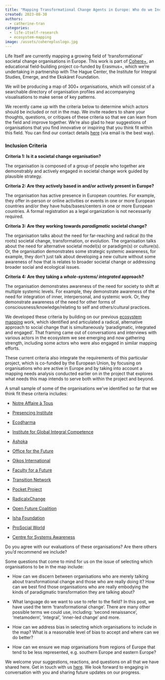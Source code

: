 ```yaml
---
title: "Mapping Transformational Change Agents in Europe: Who do we Include?"
created: 2023-08-30
authors:
  - catherine-tran
categories:
  - life-itself-research
  - ecosystem-mapping
image: /assets/coherepluslogo.jpg
---
```


Life Itself are currently mapping a growing field of ‘transformational’ societal change organisations in Europe. This work is part of [Cohere+]([url](https://lifeitself.org/blog/2023/08/30/cohere-erasmus-mapping-announce)), an educational field-building project co-funded by Erasmus+, which we’re undertaking in partnership with The Hague Center, the Institute for Integral Studies, Emerge, and the Ekskäret Foundation.

We will be producing a map of 300+ organisations, which will consist of a searchable directory of organisation profiles and accompanying visualisations to make sense of key patterns.

We recently came up with the criteria below to determine which actors should be included or not in the map. We invite readers to share your thoughts, questions, or critiques of these criteria so that we can learn from the field and improve together. We’re also glad to hear suggestions of organisations that you find innovative or inspiring that you think fit within this field. You can find our contact details [here](https://lifeitself.org/contact) (via email is the best way).

### Inclusion Criteria 

**Criteria 1: Is it a societal change organisation?**

The organisation is composed of a group of people who together are demonstrably and actively engaged in societal change work guided by plausible strategy. 

**Criteria 2: Are they actively based in and/or actively present in Europe?**

The organisation has active presence in European countries. For example, they offer in-person or online activities or events in one or more European countries and/or they have hubs/bases/centers in one or more European countries. A formal registration as a legal organization is not necessarily required. 

**Criteria 3: Are they working towards *paradigmatic* societal change?**

The organisation talks about the need for far-reaching and radical (to the roots) societal change, transformation, or  evolution. The organisation talks about the need for alternative societal model(s) or paradigm(s) or culture(s). Or,  the organisation demonstrates some strategic systemic awareness, for example, they don't just talk about developing a new culture without some awareness of how that is relates to broader societal change or addressing broader social and ecological issues. 

**Criteria 4: Are they taking a *whole-systems/ integrated* approach?**

The organisation demonstrates awareness of the need for society to shift at multiple systemic levels. For example, they demonstrate awareness of the need for integration of inner, interpersonal, and systemic work. Or, they demonstrate awareness of the need for other forms of consciousness/knowledge/relating to self and others/cultural practices.

We developed these criteria by building on our previous [ecosystem mapping](https://lifeitself.org/ecosystem) work, which identified and articulated a radical, alternative approach to social change that is simultaneously ‘paradigmatic, integrated and engaged’. That framing came out of conversations and interviews with various actors in the ecosystem we see emerging and now gathering strength, including some actors who were also engaged in similar mapping efforts. 

These current criteria also integrate the requirements of this particular project, which is co-funded by the European Union, by focusing on organisations who are active in Europe and by taking into account a mapping needs analysis conducted earlier on in the project that explores what needs this map intends to serve both within the project and beyond. 

A small sample of some of the organisations we’ve identified so far that we think fit these criteria includes: 

- [Notre Affaire à Tous](https://notreaffaireatous.org/)
    
- [Presencing Institute](https://presencinginstitute.org/)
    
- [Ecodharma](https://www.ecodharma.com/)
    
- [Institute for Global Integral Competence](https://www.ifgic.org/)
    
- [Ashoka](https://www.ashoka.org/en-us)
    
- [Office for the Future](https://www.officeforthefuture.com/en)
    
- [Oikos International](https://oikos-international.org/)
    
- [Faculty for a Future](https://facultyforafuture.org/)
    
- [Transition Network](https://transitionnetwork.org/)
    
- [Pocket Project](https://pocketproject.org/)
    
- [RadicalxChange](https://www.radicalxchange.org/)
    
- [Open Future Coalition](https://www.openfuturecoalition.org/)
    
- [Isha Foundation](https://www.ishafoundation.org)
    
- [ProSocial World](https://www.prosocial.world/)
    
- [Centre for Systems Awareness](https://systemsawareness.org/)
    

Do you agree with our evaluations of these organisations? Are there others you’d recommend we include? 

Some questions that come to mind for us on the issue of selecting which organisations to be in the map include:

- How can we discern between organisations who are merely talking about transformational change and those who are really doing it? How can we best find those organisations who are really embodying the kinds of paradigmatic transformation they are talking about?
    
- What language do we want to use to refer to the field? In this post, we have used the term ‘transformational change’. There are many other possible terms we could use, including: ‘second renaissance’, ‘metamodern’, ‘integral’, ‘inner-led change’ and more. 
    
- How can we address bias in selecting which organisations to include in the map? What is a reasonable level of bias to accept and where can we do better?
    
- How can we ensure we map organisations from regions of Europe that tend to be less represented, e.g. southern Europe and eastern Europe?
    

We welcome your suggestions, reactions, and questions on all that we have shared here. Get in touch with us [here](https://lifeitself.org/contact). We look forward to engaging in conversation with you and sharing future updates on our progress.

